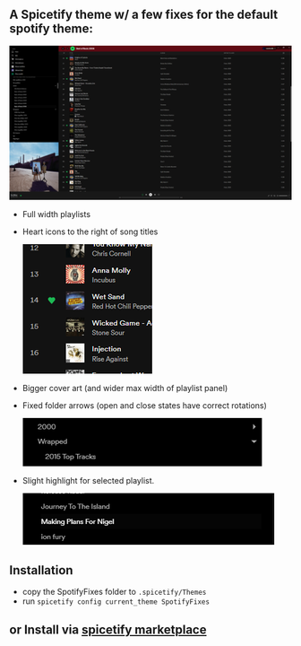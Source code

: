 ## A Spicetify theme w/ a few fixes for the default spotify theme:

![](img/screenshot.png)

- Full width playlists
- Heart icons to the right of song titles

  ![](img/heart.png)

- Bigger cover art (and wider max width of playlist panel)

- Fixed folder arrows (open and close states have correct rotations)

  ![](img/folders.png)

- Slight highlight for selected playlist.

  ![](img/highlight.png)

## Installation

- copy the SpotifyFixes folder to `.spicetify/Themes`
- run `spicetify config current_theme SpotifyFixes`

## or Install via [spicetify marketplace](https://github.com/CharlieS1103/spicetify-marketplace)
